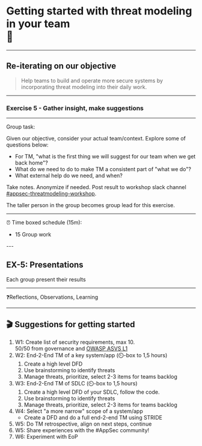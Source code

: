 <!-- .slide: data-background-image="./content/images/appsec-icon.svg" data-background-size="7%" data-background-position="right 2% top 2%"-->
<!-- markdownlint-disable MD041 MD033-->

# Getting started with threat modeling in your team </br>🏡

---

## Re-iterating on our objective

>Help teams to build and operate more secure systems by incorporating threat modeling into their daily work.

---

### Exercise 5 - Gather insight, make suggestions

<hr>

<div align="left"><!-- .element: style="font-size:0.6em"-->

Group task:

Given our objective, consider your actual team/context. Explore some of questions below:

- For TM, "what is the first thing we will suggest for our team when we get back home"?
- What do we need to do to make TM a consistent part of "what we do"?
- What external help do we need, and when?

Take notes. Anonymize if needed. Post result to workshop slack channel [#appsec-threatmodeling-workshop](https://equinor.slack.com/archives/C046T5B84P4).

The taller person in the group becomes group lead for this exercise.

<hr>

⏰ Time boxed schedule (15m):

- 15 Group work

</div>
---

## EX-5: Presentations

Each group present their results

<hr>

❓Reflections, Observations, Learning

---

## 🎬 Suggestions for getting started

<div><!-- .element: style="font-size:0.75em"-->

1. W1: Create list of security requirements, max 10. </br> 50/50 from governance and [OWASP ASVS L1](https://owasp.org/www-project-application-security-verification-standard/)
2. W2: End-2-End TM of a key system/app (⏲️-box to 1,5 hours)
   1. Create a high level DFD
   2. Use brainstorming to identify threats
   3. Manage threats, prioritize, select 2-3 items for teams backlog
3. W3: End-2-End TM of SDLC (⏲️-box to 1,5 hours)
   1. Create a high level DFD of your SDLC, follow the code.
   2. Use brainstorming to identify threats
   3. Manage threats, prioritize, select 2-3 items for teams backlog
4. W4: Select "a more narrow" scope of a system/app
   - Create a DFD and do a full end-2-end TM using STRIDE
5. W5: Do TM retrospective, align on next steps, continue
6. W5: Share experiences with the #AppSec community!
7. W6: Experiment with EoP

</div>
